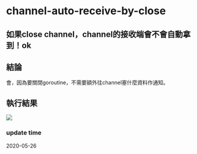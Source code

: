 channel-auto-receive-by-close
===

## 如果close channel，channel的接收端會不會自動拿到！ok


## 結論
會，因為要關閉goroutine，不需要額外往channel塞什麼資料作通知。


## 執行結果

![](https://i.imgur.com/IKka108.png)


### update time
2020-05-26
